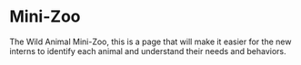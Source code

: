 # Mini-Zoo
The Wild Animal Mini-Zoo, this is a page that will make it easier for the new interns to identify each animal and understand their needs and behaviors.
